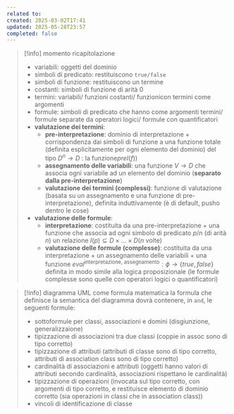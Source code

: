 ```yaml
---
related to: 
created: 2025-03-02T17:41
updated: 2025-05-28T23:57
completed: false
---
```

>[!info] momento ricapitolazione
>- variabili: oggetti del dominio
>- simboli di predicato: restituiscono `true/false`
>- simboli di funzione: restituiscono un termine 
>- costanti: simboli di funzione di arità 0
>- termini: variabili/ funzioni costanti/ funzionicon termini come argomenti
>- formule: simboli di predicato che hanno come argomenti termini/ formule separate da operatori logici/ formule con quantificatori
>- **valutazione dei termini**: 
>	- **pre-interpretazione**: dominio di interpretazione + corrispondenza dai simboli di funzione a una funzione totale (definita esplicitamente per ogni elemento del dominio) del tipo $D^n \to D$ : la funzione$preI(f)$)
>	- **assegnamento delle variabili**: una funzione $V \to D$ che associa ogni variabile ad un elemento del dominio (**separato dalla pre-interpretazione**)
>	- **valutazione dei termini (complessi)**: funzione di valutazione (basata su un assegnamento e una funzione di pre-interpretazione), definita induttivamente (è di default, pusho dentro le cose)
>- **valutazione delle formule**:
>	- **interpretazione**: costituita da una pre-interpretazione + una funzione che associa ad ogni simbolo di predicato $p/n$ (di arità $n$) un relazione $I(p) \subseteq D \times\dots \times D(n \text{ volte})$
>	- **valutazione delle formule (complesse)**: costituita da una interpretazione + un assegnamento delle variabili + una funzione $eval^{\text{interpretazione, assegnamento}}: \phi \to \{true, false\}$ definita in modo simile alla logica proposizionale (le formule complesse sono quelle con operatori logici o quantificatori)

>[!info] diagramma UML come formula matematica
la formula che definisce la semantica del diagramma dovrà contenere, in `and`, le seguenti formule:
>- sottoformule per classi, associazioni e domini (disgiunzione, generalizzaione)
>- tipizzazione di associazioni tra due classi (coppie in assoc sono di tipo corretto)
>- tipizzazione di attributi (attributi di classe sono di tipo corretto, attributi di association class sono di tipo corretto)
>- cardinalità di associazioni e attributi (oggetti hanno valori di attributi secondo cardinalità, associazioni rispettano le cardinalità)
>- tipizzazione di operazioni (invocata sul tipo corretto, con argomenti di tipo corretto, e restituisce elemento di dominio corretto (sia operazioni in classi che in association class))
> - vincoli di identificazione di classe
